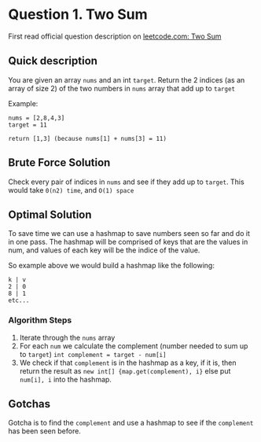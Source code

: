 # Question 1. Two Sum

First read official question description on [leetcode.com: Two Sum](https://leetcode.com/problems/two-sum/)

## Quick description
You are given an array `nums` and an int `target`. Return the 2 indices (as an array of size 2) of the two numbers in 
`nums` array that add up to `target`

Example:

```
nums = [2,8,4,3]
target = 11

return [1,3] (because nums[1] + nums[3] = 11)
```

## Brute Force Solution
Check every pair of indices in `nums` and see if they add up to `target`. 
This would take `0(n2) time`, and `O(1) space`

## Optimal Solution
To save time we can use a hashmap to save numbers seen so far and do it in one pass. The hashmap will 
be comprised of keys that are the values in num, and values of each key will be the indice of the value.

So example above we would build a hashmap like the following:

```
k | v
2 | 0
8 | 1
etc...
```

### Algorithm Steps
1. Iterate through the `nums` array
2. For each `num` we calculate the complement (number needed to sum up to `target`) `int complement = target - num[i]`
3. We check if that `complement` is in the hashmap as a key, if it is, then return the result as `new int[] {map.get(complement), i}` else put `num[i], i` into the hashmap.

## Gotchas
Gotcha is to find the `complement` and use a hashmap to see if the `complement` has been seen before.  
